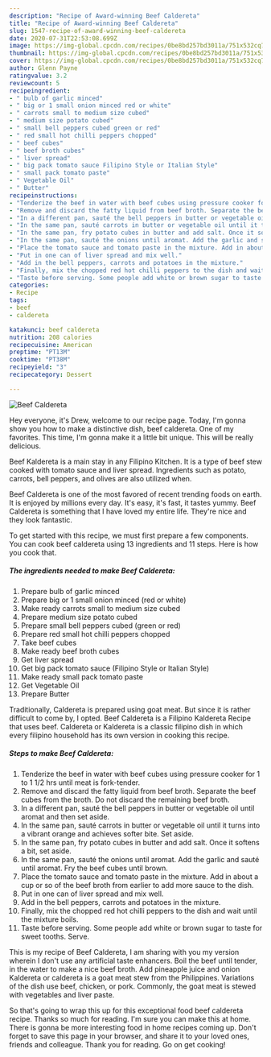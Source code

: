 ```yaml
---
description: "Recipe of Award-winning Beef Caldereta"
title: "Recipe of Award-winning Beef Caldereta"
slug: 1547-recipe-of-award-winning-beef-caldereta
date: 2020-07-31T22:53:08.699Z
image: https://img-global.cpcdn.com/recipes/0be8bd257bd3011a/751x532cq70/beef-caldereta-recipe-main-photo.jpg
thumbnail: https://img-global.cpcdn.com/recipes/0be8bd257bd3011a/751x532cq70/beef-caldereta-recipe-main-photo.jpg
cover: https://img-global.cpcdn.com/recipes/0be8bd257bd3011a/751x532cq70/beef-caldereta-recipe-main-photo.jpg
author: Glenn Payne
ratingvalue: 3.2
reviewcount: 5
recipeingredient:
- " bulb of garlic minced"
- " big or 1 small onion minced red or white"
- " carrots small to medium size cubed"
- " medium size potato cubed"
- " small bell peppers cubed green or red"
- " red small hot chilli peppers chopped"
- " beef cubes"
- " beef broth cubes"
- " liver spread"
- " big pack tomato sauce Filipino Style or Italian Style"
- " small pack tomato paste"
- " Vegetable Oil"
- " Butter"
recipeinstructions:
- "Tenderize the beef in water with beef cubes using pressure cooker for 1 to 1 1/2 hrs until meat is fork-tender."
- "Remove and discard the fatty liquid from beef broth. Separate the beef cubes from the broth. Do not discard the remaining beef broth."
- "In a different pan, sauté the bell peppers in butter or vegetable oil until aromat and then set aside."
- "In the same pan, sauté carrots in butter or vegetable oil until it turns into a vibrant orange and achieves softer bite. Set aside."
- "In the same pan, fry potato cubes in butter and add salt. Once it softens a bit, set aside."
- "In the same pan, sauté the onions until aromat. Add the garlic and sauté until aromat. Fry the beef cubes until brown."
- "Place the tomato sauce and tomato paste in the mixture. Add in about a cup or so of the beef broth from earlier to add more sauce to the dish."
- "Put in one can of liver spread and mix well."
- "Add in the bell peppers, carrots and potatoes in the mixture."
- "Finally, mix the chopped red hot chilli peppers to the dish and wait until the mixture boils."
- "Taste before serving. Some people add white or brown sugar to taste for sweet tooths. Serve."
categories:
- Recipe
tags:
- beef
- caldereta

katakunci: beef caldereta 
nutrition: 208 calories
recipecuisine: American
preptime: "PT13M"
cooktime: "PT38M"
recipeyield: "3"
recipecategory: Dessert

---
```



![Beef Caldereta](https://img-global.cpcdn.com/recipes/0be8bd257bd3011a/751x532cq70/beef-caldereta-recipe-main-photo.jpg)

Hey everyone, it's Drew, welcome to our recipe page. Today, I'm gonna show you how to make a distinctive dish, beef caldereta. One of my favorites. This time, I'm gonna make it a little bit unique. This will be really delicious.

Beef Kaldereta is a main stay in any Filipino Kitchen. It is a type of beef stew cooked with tomato sauce and liver spread. Ingredients such as potato, carrots, bell peppers, and olives are also utilized when.

Beef Caldereta is one of the most favored of recent trending foods on earth. It is enjoyed by millions every day. It's easy, it's fast, it tastes yummy. Beef Caldereta is something that I have loved my entire life. They're nice and they look fantastic.


To get started with this recipe, we must first prepare a few components. You can cook beef caldereta using 13 ingredients and 11 steps. Here is how you cook that.

<!--inarticleads1-->

##### The ingredients needed to make Beef Caldereta:

1. Prepare  bulb of garlic minced
1. Prepare  big or 1 small onion minced (red or white)
1. Make ready  carrots small to medium size cubed
1. Prepare  medium size potato cubed
1. Prepare  small bell peppers cubed (green or red)
1. Prepare  red small hot chilli peppers chopped
1. Take  beef cubes
1. Make ready  beef broth cubes
1. Get  liver spread
1. Get  big pack tomato sauce (Filipino Style or Italian Style)
1. Make ready  small pack tomato paste
1. Get  Vegetable Oil
1. Prepare  Butter


Traditionally, Caldereta is prepared using goat meat. But since it is rather difficult to come by, I opted. Beef Caldereta is a Filipino Kaldereta Recipe that uses beef. Caldereta or Kaldereta is a classic filipino dish in which every filipino household has its own version in cooking this recipe. 

<!--inarticleads2-->

##### Steps to make Beef Caldereta:

1. Tenderize the beef in water with beef cubes using pressure cooker for 1 to 1 1/2 hrs until meat is fork-tender.
1. Remove and discard the fatty liquid from beef broth. Separate the beef cubes from the broth. Do not discard the remaining beef broth.
1. In a different pan, sauté the bell peppers in butter or vegetable oil until aromat and then set aside.
1. In the same pan, sauté carrots in butter or vegetable oil until it turns into a vibrant orange and achieves softer bite. Set aside.
1. In the same pan, fry potato cubes in butter and add salt. Once it softens a bit, set aside.
1. In the same pan, sauté the onions until aromat. Add the garlic and sauté until aromat. Fry the beef cubes until brown.
1. Place the tomato sauce and tomato paste in the mixture. Add in about a cup or so of the beef broth from earlier to add more sauce to the dish.
1. Put in one can of liver spread and mix well.
1. Add in the bell peppers, carrots and potatoes in the mixture.
1. Finally, mix the chopped red hot chilli peppers to the dish and wait until the mixture boils.
1. Taste before serving. Some people add white or brown sugar to taste for sweet tooths. Serve.


This is my recipe of Beef Caldereta, I am sharing with you my version wherein I don&#39;t use any artificial taste enhancers. Boil the beef until tender, in the water to make a nice beef broth. Add pineapple juice and onion Kaldereta or caldereta is a goat meat stew from the Philippines. Variations of the dish use beef, chicken, or pork. Commonly, the goat meat is stewed with vegetables and liver paste. 

So that's going to wrap this up for this exceptional food beef caldereta recipe. Thanks so much for reading. I'm sure you can make this at home. There is gonna be more interesting food in home recipes coming up. Don't forget to save this page in your browser, and share it to your loved ones, friends and colleague. Thank you for reading. Go on get cooking!
